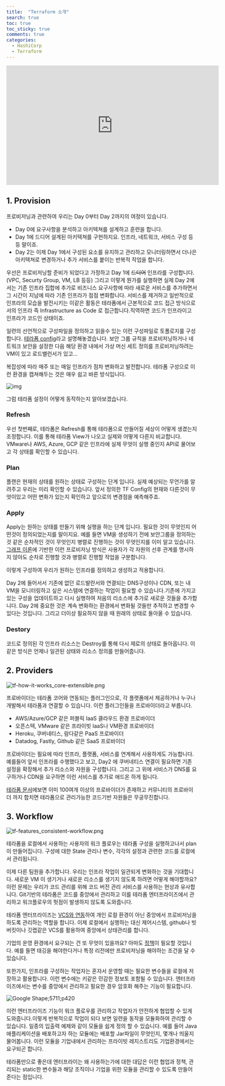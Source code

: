 ```yaml
---
title:  "Terraform 소개"
search: true
toc: true
toc_sticky: true
comments: true
categories: 
  - HashiCorp
  - Terraform
---
```


<iframe width="560" height="315" src="https://www.youtube.com/embed/R6XxYKqB8EY" frameborder="0" allow="accelerometer; autoplay; encrypted-media; gyroscope; picture-in-picture" allowfullscreen></iframe>

## 1. Provision

프로비저닝과 관련하여 우리는 Day 0부터 Day 2까지의 여정이 있습니다.

- Day 0에 요구사항을 분석하고 아키텍쳐를 설계하고 훈련을 합니다.
- Day 1에 드디어 설계된 아키텍쳐를 구현하지요. 인프라, 네트워크, 서비스 구성 등등 말이죠.
- Day 2는 이제 Day 1에서 구성된 요소를 유지하고 관리하고 모니터링하면서 더나은 아키텍쳐로 변경하거나 추가 서비스를 붙이는 반복적 작업을 합니다.



우선은 프로비저닝할 준비가 되었다고 가정하고 Day 1에 ~~드디어~~ 인프라를 구성합니다. (VPC, Securty Group, VM, LB 등등) 그리고 이렇게 뭔가를 실행하면 실제 Day 2에서는 기존 인프라 집합에 추가로 비즈니스 요구사항에 따라 새로운 서비스를 추가하면서 그 시간이 지남에 따라 기존 인프라가 점점 변화합니다. 서비스를 제거하고 일반적으로 인프라의 모습을 발전시키는 이같은 활동은 테라폼에서 근본적으로 코드 접근 방식으로서의 인프라 즉 Infrastructure as Code 로 접근합니다.직역하면 코드가 인프라이고 인프라가 코드인 상태이죠.

일련의 선언적으로 구성파일을 정의하고 읽을수 있는 이런 구성파일로 토폴로지를 구성합니다. [테라폼 config](https://www.terraform.io/docs/configuration/index.html)라고 설명해놓겠습니다. 보안 그룹 규칙을 프로비저닝하거나 네트워크 보안을 설정한 다음 해당 환경 내에서 가상 머신 세트 정의를 프로비저닝하려는 VM이 있고 로드밸런서가 있고...

복잡성에 따라 매주 또는 매일 인프라가 점차 변화하고 발전합니다. 테라폼 구성으로 이런 환경을 캡쳐해두는 것은 매우 쉽고 바른 방식입니다.

![img](https://raw.githubusercontent.com/Great-Stone/images/master/uPic/PrGKxouOBWKZPAyp80ByMMnBlDDBCTJwBJpQA3APXwkoKhmjFUKWp-Ncc60TGNB6XNYEYhxBH6r3HFyEtNBeamu_DxAuRAtcG_3XEqyBH1g4pB6eufVZqwRJELzz8LEoR7xM8qU-BQs-20200701002631005.png)

그럼 테라폼 설정이 어떻게 동작하는지 알아보겠습니다.

### Refresh

우선 첫번째로, 테라폼은 Refresh를 통해 테라폼으로 만들어질 세상이 어떻게 생겼는지 조정합니다. 이를 통해 테라폼 View가 나오고 실제와 어떻게 다른지 비교합니다. VMware나 AWS, Azure, GCP 같은 인프라에 실제 무엇이 실행 중인지 API로 물어보고 각 상태를 확인할 수 있습니다.

### Plan

플랜은 현재의 상태를 원하는 상태로 구성하는 단계 입니다. 실제 예상되는 무언가를 알려주고 우리는 미리 확인할 수 있습니다. 앞서 정의한 TF Config의 현재와 다른것이 무엇이있고 어떤 변화가 있는지 확인하고 앞으로의 변경점을 예측해주죠.

### Apply

Apply는 원하는 상태를 만들기 위해 실행을 하는 단계 입니다. 필요한 것이 무엇인지 어떤것이 정의되었는지를 말이지요. 예를 들면 VM을 생성하기 전에 보안그룹을 정의하는 것 같은 순차적인 것이 무엇인지 병렬로 진행하는 것이 무엇인지를 이미 알고 있습니다. [그래프 이론](https://www.youtube.com/watch?v=V_TulH374hw)에 기반한 이런 프로비저닝 방식은 사용자가 각 자원의 선후 관계를 명시하지 않아도 순차로 진행할 것과 병렬로 진행할 작업을 구분합니다.

이렇게 구성하여 우리가 원하는 인프라를 정의하고 생성하고 적용합니다.

Day 2에 들어서서 기존에 없던 로드발란서와 연결되는 DNS구성이나 CDN, 또는 내 VM을 모니터링하고 싶은 시스템에 연결하는 작업이 필요할 수 있습니다.기존에 가지고 있는 구성을 업데이트하고 다시 실행하여 처음의 리소스에 추가로 새로운 것들을 추가합니다. Day 2에 중요한 것은 계속 변화하는 환경에서 변화될 것들만 추적하고 변경할 수 있다는 것입니다. 그리고 더이상 필요하지 않을 때 원래의 상태로 돌아올 수 있습니다.

### Destory

코드로 정의된 각 인프라 리소스는 Destroy를 통해 다시 제로의 상태로 돌아옵니다. 이같은 방식은 언제나 일관된 상태와 리소스 정의를 만들어줍니다.



## 2. Providers

![tf-how-it-works_core-extensible.png](https://raw.githubusercontent.com/Great-Stone/images/master/uPic/YwvyuWTzXp2ZSKimOCvPaYP7GEU-AjWmCn1r3lr43BGW0zX_51LxzgU8DJkukvL5Ri5McV8FYBPgxn0jYGt0XJLNGDRTz0Af7TkUOD26xBTRxW1QZyFaAMqCKF24qS7zvkTwyIJ6d4s.png)

프로바이더는 테라폼 코어와 연동되는 플러그인으로, 각 플랫폼에서 제공하거나 누구나 개발해서 테라폼과 연결할 수 있습니다. 이런 플러그인들을 프로바이더라고 부릅니다.

- AWS/Azure/GCP 같은 퍼블릭 IaaS 클라우드 환경 프로바이더
- 오픈스텍, VMware 같은 프라이빗 IaaS나 VM환경 프로바이더
- Heroku, 쿠버네티스, 람다같은 PaaS 프로바이더
- Datadog, Fastly, Github 같은 SaaS 프로바이더

프로바이더는 필요에 따라 인프라, 플랫폼, 서비스를 연계해서 사용하게도 가능합니다. 예를들어 앞서 인프라를 수행했다고 보고, Day2 에 쿠버네티스 연결이 필요하면 기존 설정을 확장해서 추가 리소스와 자원을 구성합니다. 그리고 그 위에 서비스가 DNS를 요구하거나 CDN을 요구하면 이런 서비스를 추가로 애드온 하게 됩니다. 

[테라폼 문서](https://www.terraform.io/docs/providers/index.html)에보면 이미 100여개 이상의 프로바이더가 존재하고 커뮤니티의 프로바이더 까지 합치면 테라폼으로 관리가능한 코드기반 자원들은 무궁무진합니다.



## 3. Workflow

![tf-features_consistent-workflow.png](https://raw.githubusercontent.com/Great-Stone/images/master/uPic/M-XWeZGoGvexWM5BJwzU5WqAgsol63APP4dlm0iBh_XADq8xGJetiTCAgEbk0LXWDaU83cgGu0l2mh0rtBnsAySYA_j80j1W40Ug01iZSy2CtY7Xr6MV90OM2zQVOnlQU5p8iObm6-I.png)

테라폼을 로컬에서 사용하는 사용자의 워크 플로우는 테라폼 구성을 실행하고나서 plan이 만들어집니다. 구성에 대한 State 관리나 변수, 각각의 설정과 관련한 코드를 로컬에서 관리됩니다.

이제 다른 팀원을 추가합니다. 우리는 인프라 작업이 일관되게 변화하는 것을 기대합니다. 새로운 VM 이 생기거나 새로운 리소스를 생기지 않도록 하려면 어떻게 해야할까요? 이런 문제는 우리가 코드 관리를 위해 코드 버전 관리 서비스를 사용하는 현상과 유사합니다. Git기반의 테라폼은 코드를 중앙에서 관리하고 이를 테라폼 엔터프라이즈에서 관리하고 워크플로우의 헛점이 발생하지 않도록 도와줍니다.

테라폼 엔터프라이즈는 [VCS와 연동](https://www.terraform.io/docs/cloud/vcs/index.html)하여 개인 로컬 환경이 아닌 중앙에서 프로비저닝을 하도록 관리하는 역할을 합니다. 이제 로컬에서 실행하는 대신 제어시스템, github나 빗버킷이나 깃랩같은 VCS를 활용하여 중앙에서 상태관리를 합니다. 

기업의 운영 환경에서 요구되는 건 또 무엇이 있을까요? 아마도 [정책](https://www.terraform.io/docs/cloud/sentinel/index.html)이 필요할 것입니다. 예를 들면 태깅을 해야한다거나 특정 리전에만 프로비저닝을 해야하는 조건을 달 수 있습니다.

또한가지, 인프라를 구성하는 작업자는 혼자서 운영할 때는 필요한 변수들을 로컬에 저장하고 활용합니다. 이런 변수에는 키같은 민감한 정보토 포함될 수 있습니다. 엔터프라이즈에서는 변수를 중앙에서 관리하고 필요한 경우 암호화 해주는 기능이 필요합니다. 

![Google Shape;5711;p420](https://raw.githubusercontent.com/Great-Stone/images/master/uPic/81GxnfKd6RWAjGcWyAT_XA5FebyDXpcVcZXwjc215cOnYBeUcVcazui7JkcTqFUkpTcgYvRCSel9HKDFYGLW7FbvxVIWdWUo2ee6ykuCLxn6eUitcIxB9BrY6VJBySb_fl8YSXZov-I.png)

이런 엔터프라이즈 기능이 워크 플로우를 관리하고 작업자가 안전하게 협업할 수 있게 도와줍니다.이렇게 반복적으로 작업이 되다 보면 일련을 동작을 모듈화하여 관리할 수 있습니다. 일종의 입출력 예제와 같이 모듈을 쉽게 정의 할 수 있습니다. 예를 들어 Java애플리케이션을 배포하고자 하는 모듈에는 배포할 Jar파일이 무엇인지, 몇개나 띄울지 물어봅니다. 이런 모듈을 기업내에서 관리하는 프라이빗 레지스트리도 기업환경에서는 요구되곤 합니다.

테라폼만으로 좋은데 엔터프라이는 왜 사용하는가에 대한 대답은 이런 협업과 정책, 관리되는 static한 변수들과 해당 조직이나 기업을 위한 모듈을 관리할 수 있도록 만들어준다는 점입니다.